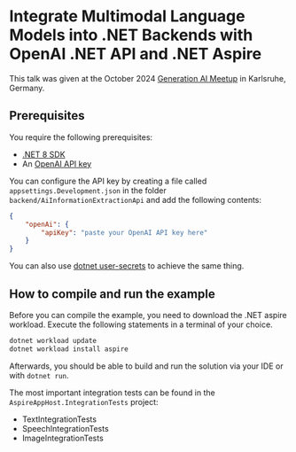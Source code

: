 # Integrate Multimodal Language Models into .NET Backends with OpenAI .NET API and .NET Aspire

This talk was given at the October 2024 [Generation AI Meetup](https://www.meetup.com/de-DE/generation-ai-rhein-neckar-kreis-karlsruhe/events/301303206/) in Karlsruhe, Germany.

## Prerequisites

You require the following prerequisites:

- [.NET 8 SDK](https://dotnet.microsoft.com/en-us/download/dotnet/8.0)
- An [OpenAI API key](https://platform.openai.com/docs/overview)

You can configure the API key by creating a file called `appsettings.Development.json` in the folder `backend/AiInformationExtractionApi` and add the following contents:

```json
{
    "openAi": {
        "apiKey": "paste your OpenAI API key here"
    }
}
```

You can also use [dotnet user-secrets](https://learn.microsoft.com/en-us/aspnet/core/security/app-secrets?view=aspnetcore-8.0&tabs=linux) to achieve the same thing.

## How to compile and run the example

Before you can compile the example, you need to download the .NET aspire workload. Execute the following statements in a terminal of your choice.

```bash
dotnet workload update
dotnet workload install aspire
```

Afterwards, you should be able to build and run the solution via your IDE or with `dotnet run`.

The most important integration tests can be found in the `AspireAppHost.IntegrationTests` project:

- TextIntegrationTests
- SpeechIntegrationTests
- ImageIntegrationTests
